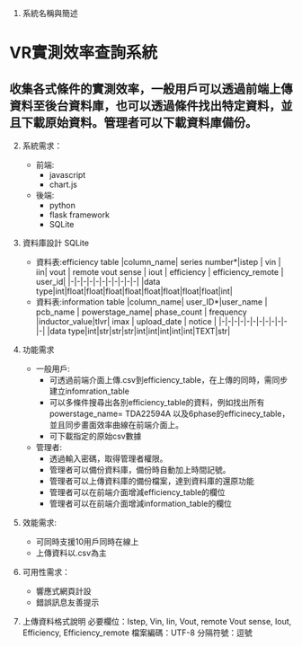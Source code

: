 1. 系統名稱與簡述
# VR實測效率查詢系統
## 收集各式條件的實測效率，一般用戶可以透過前端上傳資料至後台資料庫，也可以透過條件找出特定資料，並且下載原始資料。管理者可以下載資料庫備份。

2. 系統需求：
    * 前端:
        * javascript
        * chart.js
    * 後端:
        * python
        * flask framework
        * SQLite
3. 資料庫設計 SQLite
    * 資料表:efficiency table
        |column_name| series number*|istep | vin | iin| vout | remote vout sense | iout | efficiency | efficiency_remote | user_id|
        |-|-|-|-|-|-|-|-|-|-|-|
        |data type|int|float|float|float|float|float|float|float|float|int|
    * 資料表:information table
        |column_name| user_ID*|user_name | pcb_name | powerstage_name| phase_count | frequency |inductor_value|tlvr| imax | upload_date | notice | 
        |-|-|-|-|-|-|-|-|-|-|-|-|
        |data type|int|str|str|str|int|int|int|int|int|TEXT|str|

4. 功能需求
    * 一般用戶:
        * 可透過前端介面上傳.csv到efficiency_table，在上傳的同時，需同步建立infomration_table
        * 可以多條件搜尋出各別efficiency_table的資料，例如找出所有powerstage_name= TDA22594A 以及6phase的efficinecy_table，並且同步畫面效率曲線在前端介面上。
        * 可下載指定的原始csv數據
    * 管理者:
        * 透過輸入密碼，取得管理者權限。
        * 管理者可以備份資料庫，備份時自動加上時間記號。
        * 管理者可以上傳資料庫的備份檔案，達到資料庫的還原功能
        * 管理者可以在前端介面增減efficiency_table的欄位
        * 管理者可以在前端介面增減information_table的欄位
5. 效能需求:
    * 可同時支援10用戶同時在線上
    * 上傳資料以.csv為主
6. 可用性需求：
    * 響應式網頁計設
    * 錯誤訊息友善提示
7. 上傳資料格式說明
        必要欄位：Istep, Vin, Iin, Vout, remote Vout sense, Iout, Efficiency, Efficiency_remote
        檔案編碼：UTF-8
        分隔符號：逗號